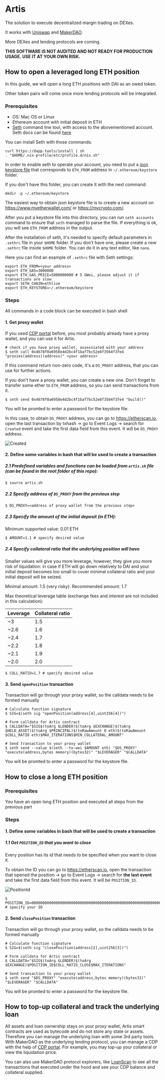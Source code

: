 # Artis

The solution to execute decentralized margin trading on DEXes.

It works with [Uniswap](https://uniswap.io/) and [MakerDAO](https://makerdao.com).

More DEXes and lending protocols are coming.

**THIS SOFTWARE IS NOT AUDITED AND NOT READY FOR PRODUCTION USAGE. USE IT AT YOUR OWN RISK.**

## How to open a leveraged long ETH position

In this guide, we will open a long ETH positions with DAI as an owed token.

Other token pairs will come once more lending protocols will be integrated.

### Prerequisites
- OS: Mac OS or Linux
- Ethereum account with initial deposit in ETH
- [Seth](https://dapp.tools/seth) command line tool, with access to the abovementioned account. Seth docs can be found [here](https://github.com/dapphub/dapptools/tree/master/src/seth)

You can install Seth with those commands:
```
curl https://dapp.tools/install | sh
. "$HOME/.nix-profile/etc/profile.d/nix.sh"
```

In order to enable seth to operate your account, you need to put a [json keystore file](https://medium.com/@julien.maffre/what-is-an-ethereum-keystore-file-86c8c5917b97) that corresponds to `ETH_FROM` address in `~/.ethereum/keystore` folder.

If you don't have this folder, you can create it with the next command:
```
mkdir -p ~/.ethereum/keystore
```

The easiest way to obtain json keystore file is to create a new account on https://www.myetherwallet.com/ or https://mycrypto.com/.

After you put a keystore file into this directory, you can run `seth accounts` command to ensure that `seth` managed to parse the file. If everything is ok, you will see `ETH_FROM` address in the output.

After the installation of seth, it's needed to specify default parameters in `.sethrc` file in your `$HOME` folder. If you don't have one, please create a new `.sethrc` file inside `$HOME` folder. You can do it in any text editor, like `nano`.

Here you can find an example of `.sethrc` file with Seth settings:
```
export ETH_FROM=<your address>
export ETH_GAS=3000000
export ETH_GAS_PRICE=5000000000 # 5 GWei, please adjust it if transactions are slow
export SETH_CHAIN=ethlive
export ETH_KEYSTORE=~/.ethereum/keystore
```

### Steps

All commands in a code block can be executed in bash shell

#### 1. Get proxy wallet

If you used [CDP portal](https://cdp.makerdao.com) before, you most probably already have a proxy wallet, and you can use it for Artis.
```
# check if you have proxy wallet, assossiated with your address
$ seth call 0x4678f0a6958e4d2bc4f1baf7bc52e8f3564f3fe4 "proxies(address)(address)" <your address>
```
If this command return non-zero code, it's a `DS_PROXY` address, that you can use for further actions.

If you don't have a proxy wallet, you can create a new one. Don't forget to transfer some ether to `ETH_FROM` address, so you can send transactions from it.
```
$ seth send 0x4678f0a6958e4d2bc4f1baf7bc52e8f3564f3fe4 "build()"
```
You will be promted to enter a password for the keystore file.

In this case, to obtain `DS_PROXY` address, you can go to https://etherscan.io, open the last transaction by txhash -> go to Event Logs -> search for `Created` event and take the first data field from this event. It will be `DS_PROXY` address.

![Created](./img/created.png)

#### 2. Define some variables in bash that will be used to create a transaction

##### 2.1 Predefined variables and functions can be loaded from `artis.sh` file (can be found in the root folder of this repo):
```
$ source artis.sh
```

##### 2.2 Specify address of `DS_PROXY` from the previous step
```
$ DS_PROXY=<address of proxy wallet from the previous step>
```

##### 2.3 Specify the amount of the initial deposit (in ETH):
Minimum supported value: 0.01 ETH
```
$ AMOUNT=1.1 # specify desired value
```

##### 2.4 Specify collateral ratio that the underlying position will have

Smaller values will give you more leverage, however, they give you more risk of liquidation: in case if ETH will go down relatively to DAI and your initial deposit becomes too small to cover minimal collateral ratio and your initial deposit will be seized.

Minimal amount: 1.5 (very risky). Recommended amount: 1.7

Max theoretical leverage table (exchange fees and interest are not included in this calculation):

| Leverage | Collateral ratio |
| ----------- | ----------- |
| ~3 | 1.5 |
| ~2.6 | 1.6 |
| ~2.4 | 1.7 |
| ~2.2 | 1.8 |
| ~2.1 | 1.9 |
| ~2.0 | 2.0 |

```
$ COLL_RATIO=1.7 # specify desired value
```
#### 3. Send `openPosition` transaction
Transaction will go through your proxy wallet, so the calldata needs to be formed manually
```
# Calculate function signature
$ SIG=$(seth sig "openPosition(address[4],uint256[4])")

# Form calldata for Artis contract
$ CALLDATA="$SIG$(toArg $LENDER)$(toArg $EXCHANGE)$(toArg $HELD_ASSET)$(toArg $PRINCIPAL)$(toRawAmount 0 eth)$(toRawAmount $COLL_RATIO eth)$MAX_ITERATIONS$MIN_COLLATERAL_AMOUNT"

# Send transaction to your proxy wallet
$ seth send --value $(seth --to-wei $AMOUNT eth) "$DS_PROXY" "execute(address,bytes memory)(bytes32)" "$LEVERAGER" "$CALLDATA"
```
You will be promted to enter a password for the keystore file.

## How to close a long ETH position

### Prerequisites
You have an open long ETH position and executed all steps from the previous part

### Steps

#### 1. Define some variables in bash that will be used to create a transaction
##### 1.1 Get `POSITION_ID` that you want to close
Every position has its id that needs to be specified when you want to close it.

To obtain the ID you can go to https://etherscan.io, open the transaction that opened the position -> go to Event Logs -> search for **the last event** and take the first data field from this event. It will be `POSITION_ID`.

![PositionId](./img/position-id.png)

```
$ POSITION_ID=0000000000000000000000000000000000000000000000000000000000000001 # specify your ID
```


#### 2. Send `closePosition` transaction
Transaction will go through your proxy wallet, so the calldata needs to be formed manually
```
# Calculate function signature
$ SIG=$(seth sig "closePosition(address[2],uint256[3])")

# Form calldata for Artis contract
$ CALLDATA="$SIG$(toArg $LENDER)$(toArg $EXCHANGE)$POSITION_ID$COLL_RATIO_CLOSE$MAX_ITERATIONS"

# Send transaction to your proxy wallet
$ seth send "$DS_PROXY" "execute(address,bytes memory)(bytes32)" "$LEVERAGER" "$CALLDATA"
```
You will be promted to enter a password for the keystore file.

## How to top-up collateral and track the underlying loan

All assets and loan ownership stays on your proxy wallet, Artis smart contracts are used as bytecode and do not store any state or assets. Therefore you can manage the underlying loan with some 3rd party tools.
With MakerDAO as the underlying lending protocol, you can manage a CDP with the help of [CDP portal](https://cdp.makerdao.com). For example, you may top-up your collateral or view the liquidation price.

You can also use MakerDAO protocol explorers, like [LoanScan](https://loanscan.io) to see all the transactions that executed under the hood and see your CDP balance and collateral supplied.
